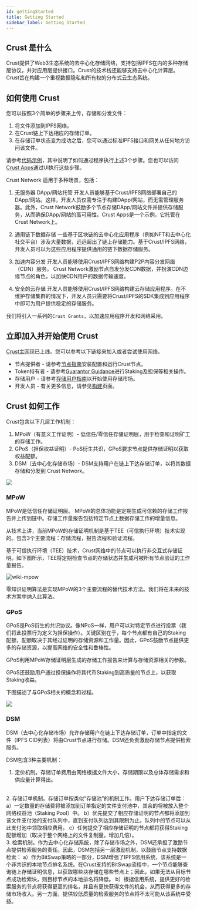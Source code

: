 ```yaml
---
id: gettingStarted
title: Getting Started
sidebar_label: Getting Started
---
```


## Crust 是什么
Crust提供了Web3⽣态系统的去中⼼化存储⽹络，⽀持包括IPFS在内的多种存储层协议，并对应⽤层提供接⼝。Crust的技术栈还能够⽀持去中⼼化计算层。Crust旨在构建⼀个重视数据隐私和所有权的分布式云⽣态系统。

## 如何使用 Crust
您可以按照3个简单的步骤来上传，存储和分发文件：
1. 将文件添加到IPFS网络。
2. 在Crust链上下达相应的存储订单。
3. 在存储订单状态变为成功之后，您可以通过标准IPFS接口和网关从任何地方访问该文件。

请参考[代码示例](build-developer-guidance.md)，其中说明了如何通过程序执行上述3个步骤。您也可以访问[Crust Apps](storageUserGuide.md)通过UI执行这些步骤。

Crust Network 适用于多种场景，包括：

1. 无服务器 DApp/网站托管
开发人员能够基于Crust/IPFS网络部署自己的DApp/网站。这样，开发人员仅需专注于构建DApp/网站，而无需管理服务器。此外，Crust Network鼓励多个节点存储DApp/网站文件并提供存储服务，从而确保DApp/网站的高可用性。Crust Apps是一个示例，它托管在Crust Network上。

2. 通用链下数据存储
一些基于区块链的去中心化应用程序（例如NFT和去中心化社交平台）涉及大量数据，远远超出了链上存储能力。基于Crust/IPFS网络，开发人员可以为这些应用程序提供通用的链下数据存储服务。

3. 加速内容分发
开发人员能够使用Crust/IPFS网络构建P2P内容分发网络（CDN）服务。 Crust Network激励节点自发分发CDN数据，并扮演CDN边缘节点的角色，以加快CDN用户的数据传输速度。

4. 安全的云存储
开发人员能够使用Crust/IPFS网络构建云存储应用程序。在不维护存储集群的情况下，开发人员只需要将Crust/IPFS的SDK集成到应用程序中即可为用户提供稳定的存储服务。

我们将引入一系列的`Crust Grants`，以加速应用程序开发和网络采用。

## 立即加入并开始使用 Crust

[Crust主网](crust-overview.md)现已上线。您可以参考以下链接来加入或者尝试使用网络。

- 节点提供者 - 请参考[节点指南](node-overview.md)安装配置和运行Crust节点。
- Token持有者 - 请参考[Guarantor Guidance](guarantor-guidance.md)进行Staking及担保等相关操作。
- 存储用户 - 请参考[存储用户指南](storageUserGuide.md)以开始使用存储市场。
- 开发人员 - 有关更多信息，请参见[构建](build-getting-started.md)页面。

## Crust 如何工作

Crust包含以下几层工作机制：
1. MPoW（有意义工作证明）- 低信任/零信任存储证明层，用于检查和证明矿工的存储工作。
2. GPoS（担保权益证明）- PoS衍生共识，GPoS要求节点提供存储证明以获取权益配额。
3. DSM（去中心化存储市场）- DSM支持用户在链上下达存储订单，以将其数据存储和分发到 Crust Network。

![](https://crust-data.oss-cn-shanghai.aliyuncs.com/wiki/what_is_crust/arch.png)

### MPoW
MPoW是低信任存储证明层。 MPoW的总体功能是定期生成可信赖的存储工作报告并上传到链中。存储工作量报告包括特定节点上数据存储工作的增量信息。

从技术上讲，当前MPoW的存储证明机制是基于TEE（可信执行环境）技术实现的。包含3个主要流程：存储流程，报告流程和验证流程。

基于可信执行环境（TEE）技术，Crust网络中的节点可以执行非交互式存储证明。如下图所示，TEE将定期检查节点的存储状态并生成可被所有节点验证的工作量报告。

![wiki-mpow](assets/mpow/wiki-mpow.png)

零知识证明算法是实现MPoW的3个主要流程的替代技术方法。我们将在未来的技术方案中纳入此算法。

### GPoS

GPoS是PoS衍生的共识协议。像NPoS一样，用户可以对特定节点进行投票（我们将此投票行为定义为担保操作）。关键区别在于，每个节点都有自己的Staking配额，配额取决于其经过证明的存储资源和工作量。因此，GPoS鼓励节点提供更多的存储资源，以提高网络的安全性和鲁棒性。

GPoS利用MPoW存储证明层生成的存储工作报告来计算与存储资源相关的参数。

GPoS还鼓励用户通过担保操作将其代币Staking到高质量的节点上，以获取Staking收益。

下图描述了与GPoS相关的概念和过程。

![](https://crust-data.oss-cn-shanghai.aliyuncs.com/wiki/general/gpos.png)


### DSM
DSM（去中心化存储市场）允许存储用户在链上下达存储订单，订单中指定的文件（IPFS CID列表）将由Crust节点进行存储。DSM还负责激励存储节点提供检索服务。

DSM包含3种主要机制：

1. 定价机制。存储订单费用由网络根据文件大小，存储期限以及总体存储需求和供应量计算得出。
<br/>
2. 存储订单机制。存储订单按类似“存储池”的机制工作。用户下达存储订单后：
a）一定数量的存储费将被添加到订单指定的文件支付池中，其余的将被放入整个网络权益池（Staking Pool）中。
b）优先提交了相应存储证明的节点都将添加到该文件支付池的支付队列中，直到支付队列达到其限制为止。队列中的节点可以从此支付池中领取相应费用。
c）任何提交了相应存储证明的节点都将获得Staking配额增加（取决于整个网络上的文件复制量，增加几倍）。
<br/>
3. 检索机制。作为去中心化存储系统，除了存储市场之外，DSM还承担了激励节点提供检索服务的责任。因此，DSM包括另一层激励机制，以鼓励节点支持数据检索：
a）作为BitSwap策略的一部分，DSM增强了IPFS信用系统，该系统是一个非共识的本地节点排名系统。在Crust支持的BitSwap流程中，一个节点能够查询链上存储证明信息，以获取哪些块存储在哪些节点上；因此，如果无法从目标节点成功检索块，则目标节点的本地排名将降低。
b）根据信用系统，提供更好的检索服务的节点将获得更高的排名，并且有更快获得文件的机会，从而获得更多的存储市场收入。另一方面，提供较低质量的检索服务的节点将不太可能从该系统中受益。
